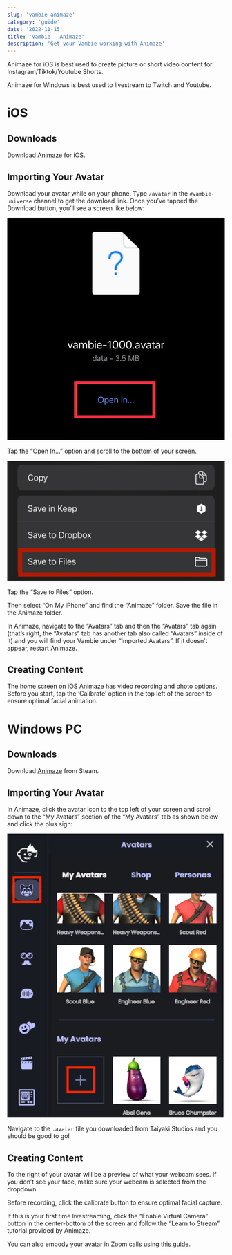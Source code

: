 ```yaml
---
slug: 'vambie-animaze'
category: 'guide'
date: '2022-11-15'
title: 'Vambie - Animaze'
description: 'Get your Vambie working with Animaze'
---
```


Animaze for iOS is best used to create picture or short video content for Instagram/Tiktok/Youtube Shorts.

Animaze for Windows is best used to livestream to Twitch and Youtube.

# iOS

## Downloads

Download [Animaze](https://apps.apple.com/tr/app/animaze-mobile/id1466925554?ls=1%22) for iOS.

## Importing Your Avatar

Download your avatar while on your phone. Type `/avatar` in the `#vambie-universe` channel to get the download link. Once you’ve tapped the Download button, you’ll see a screen like below:

![IMG_4339.jpg](IMG_4339.jpg)

Tap the “Open In…” option and scroll to the bottom of your screen.

![IMG_4340.jpg](IMG_4340.jpg)

Tap the “Save to Files” option.

Then select “On My iPhone” and find the “Animaze” folder. Save the file in the Animaze folder.

In Animaze, navigate to the “Avatars” tab and then the “Avatars” tab again (that’s right, the “Avatars” tab has another tab also called “Avatars” inside of it) and you will find your Vambie under “Imported Avatars”. If it doesn’t appear, restart Animaze.

## Creating Content

The home screen on iOS Animaze has video recording and photo options. Before you start, tap the ‘Calibrate’ option in the top left of the screen to ensure optimal facial animation.

# Windows PC

## Downloads

Download [Animaze](https://store.steampowered.com/app/1364390/Animaze_by_FaceRig/) from Steam.

## Importing Your Avatar

In Animaze, click the avatar icon to the top left of your screen and scroll down to the “My Avatars” section of the “My Avatars” tab as shown below and click the plus sign:

![Animaze_Screenshot_1.png](Animaze_Screenshot_1.png)

Navigate to the `.avatar` file you downloaded from Taiyaki Studios and you should be good to go!

## Creating Content

To the right of your avatar will be a preview of what your webcam sees. If you don’t see your face, make sure your webcam is selected from the dropdown.

Before recording, click the calibrate button to ensure optimal facial capture.

If this is your first time livestreaming, click the “Enable Virtual Camera” button in the center-bottom of the screen and follow the “Learn to Stream” tutorial provided by Animaze.

You can also embody your avatar in Zoom calls using [this guide](https://www.animaze.us/manual/appmanual/virtualcam).
